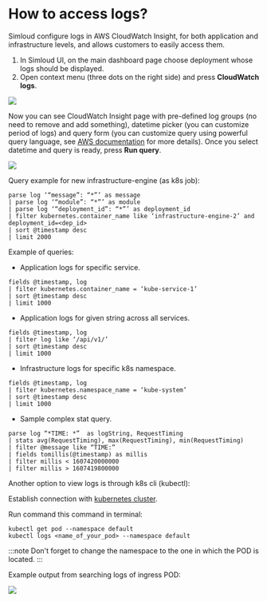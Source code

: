 # How to access logs?

Simloud configure logs in AWS CloudWatch Insight, for both application and infrastructure levels, and allows customers to easily access them.

1. In Simloud UI, on the main dashboard page choose deployment whose logs should be displayed.
2. Open context menu (three dots on the right side) and press **CloudWatch logs**.

![](/img/logs/how-to-access-logs/image1.jpg)

Now you can see CloudWatch Insight page with pre-defined log groups (no need to remove and add something), datetime picker (you can customize period of logs) and query form (you can customize query using powerful query language, see [AWS documentation](https://docs.aws.amazon.com/AmazonCloudWatch/latest/logs/CWL_QuerySyntax.html) for more details). Once you select datetime and query is ready, press **Run query**.

![](/img/logs/how-to-access-logs/image2.jpg)

Query example for new infrastructure-engine (as k8s job):

```
parse log ‘“message”: “*”’ as message
| parse log ‘“module”: “*”’ as module
| parse log ‘“deployment_id”: “*”’ as deployment_id
| filter kubernetes.container_name like ‘infrastructure-engine-2’ and deployment_id=<dep_id>
| sort @timestamp desc
| limit 2000
```

Example of queries:

- Application logs for specific service.

```
fields @timestamp, log
| filter kubernetes.container_name = ‘kube-service-1’
| sort @timestamp desc
| limit 1000
```

- Application logs for given string across all services.

```
fields @timestamp, log
| filter log like ‘/api/v1/’
| sort @timestamp desc
| limit 1000
```

- Infrastructure logs for specific k8s namespace.

```
fields @timestamp, log
| filter kubernetes.namespace_name = ‘kube-system’
| sort @timestamp desc
| limit 1000
```

- Sample complex stat query.

```
parse log “*TIME: *”  as logString, RequestTiming
| stats avg(RequestTiming), max(RequestTiming), min(RequestTiming)
| filter @message like “TIME:”
| fields tomillis(@timestamp) as millis
| filter millis < 1607420000000
| filter millis > 1607419800000
```

Another option to view logs is through k8s cli (kubectl):

Establish connection with [kubernetes cluster](https://docs.google.com/document/d/1o88eQGYYYcDfEq4MftpXBns4hEgOD5w-KrIufTsKwO0/edit).

Run command this command in terminal:

```
kubectl get pod --namespace default
kubectl logs <name_of_your_pod> --namespace default
```

:::note
Don't forget to change the namespace to the one in which the POD is located.
:::

Example output from searching logs of ingress POD:

![](/img/logs/how-to-access-logs/image9.png)
